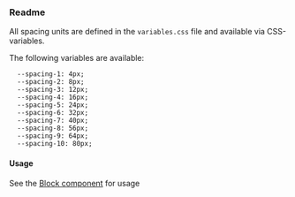 ### Readme

All spacing units are defined in the `variables.css` file and available via CSS-variables.

The following variables are available:

```
  --spacing-1: 4px;
  --spacing-2: 8px;
  --spacing-3: 12px;
  --spacing-4: 16px;
  --spacing-5: 24px;
  --spacing-6: 32px;
  --spacing-7: 40px;
  --spacing-8: 56px;
  --spacing-9: 64px;
  --spacing-10: 80px;
```

#### Usage

See the <a href="/?selectedKind=Layout&selectedStory=Block">Block component</a> for usage
